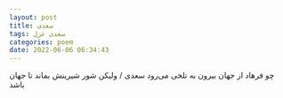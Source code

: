 ```yaml
---
layout: post
title: سعدی
tags: سعدی غزل
categories: poem
date: 2022-06-06 06:34:43
---
```


چو فرهاد از جهان بیرون به تلخی می‌رود سعدی / ولیکن شور شیرینش بماند تا جهان باشد
